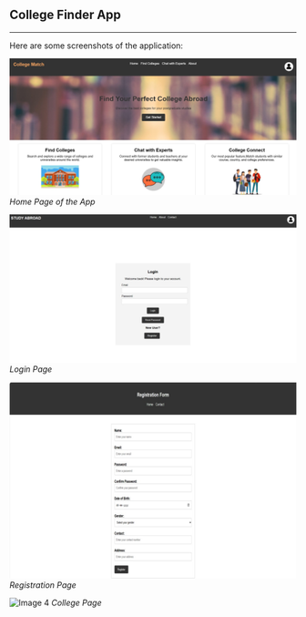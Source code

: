 ## College Finder App

---

Here are some screenshots of the application:

![Image 1](images/home.jpg)
*Home Page of the App*

![Image 2](images/login.jpg)
*Login Page*

![Image 3](images/registration.jpg)
*Registration Page*

![Image 4](images/college.jpg)
*College Page*


